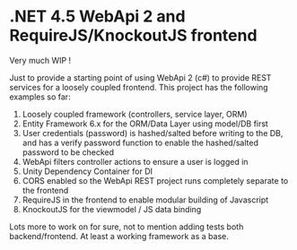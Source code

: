 # .NET 4.5 WebApi 2 and RequireJS/KnockoutJS frontend
Very much WIP !

Just to provide a starting point of using WebApi 2 (c#) to provide REST services for a loosely coupled frontend.
This project has the following examples so far:

1. Loosely coupled framework (controllers, service layer, ORM)
2. Entity Framework 6.x for the ORM/Data Layer using model/DB first
3. User credentials (password) is hashed/salted before writing to the DB, and has
   a verify password function to enable the hashed/salted password to be checked
4. WebApi filters controller actions to ensure a user is logged in
5. Unity Dependency Container for DI
6. CORS enabled so the WebApi REST project runs completely separate to the frontend
7. RequireJS in the frontend to enable modular building of Javascript
8. KnockoutJS for the viewmodel / JS data binding

Lots more to work on for sure, not to mention adding tests both backend/frontend.  At least a working
framework as a base.

